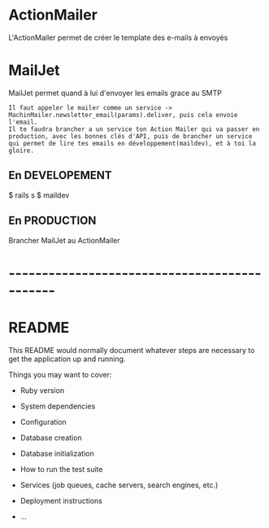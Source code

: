 # ActionMailer
L'ActionMailer permet de créer le template des e-mails à envoyés
# MailJet
MailJet permet quand à lui d'envoyer les emails grace au SMTP

```
Il faut appeler le mailer comme un service -> MachinMailer.newsletter_email(params).deliver, puis cela envoie l'email. 
Il te faudra brancher a un service ton Action Mailer qui va passer en production, avec les bonnes clés d'API, puis de brancher un service qui permet de lire tes emails en développement(maildev), et à toi la gloire.
```

## En DEVELOPEMENT
$ rails s
$ maildev

## En PRODUCTION
Brancher MailJet au ActionMailer

# ---------------------------------------------
# README

This README would normally document whatever steps are necessary to get the
application up and running.

Things you may want to cover:

* Ruby version

* System dependencies

* Configuration

* Database creation

* Database initialization

* How to run the test suite

* Services (job queues, cache servers, search engines, etc.)

* Deployment instructions

* ...
